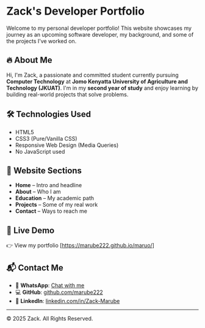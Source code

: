 # Zack's Developer Portfolio

Welcome to my personal developer portfolio! This website showcases my journey as an upcoming software developer, my background, and some of the projects I’ve worked on.

## 🔥 About Me

Hi, I'm Zack, a passionate and committed student currently pursuing **Computer Technology** at **Jomo Kenyatta University of Agriculture and Technology (JKUAT)**. I'm in my **second year of study** and enjoy learning by building real-world projects that solve problems.

## 🛠️ Technologies Used

- HTML5
- CSS3 (Pure/Vanilla CSS)
- Responsive Web Design (Media Queries)
- No JavaScript used

## 📂 Website Sections

- **Home** – Intro and headline
- **About** – Who I am
- **Education** – My academic path
- **Projects** – Some of my real work
- **Contact** – Ways to reach me

## 🔗 Live Demo

👉 View my portfolio [https://marube222.github.io/maruo/]

## 📬 Contact Me

- 📱 **WhatsApp**: [Chat with me](https://wa.me/254720145619)
- 💻 **GitHub**: [github.com/marube222](https://github.com/marube222)
- 💼 **LinkedIn**: [linkedin.com/in/Zack-Marube](https://www.linkedin.com/in/Zack-Marube)

---

© 2025 Zack. All Rights Reserved.
